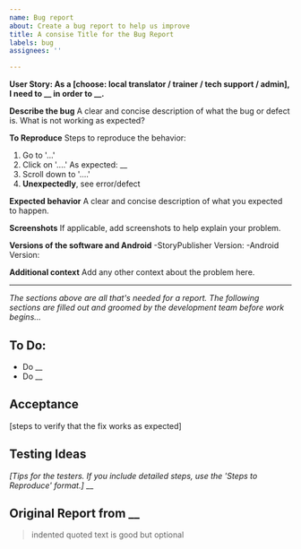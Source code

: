 ```yaml
---
name: Bug report
about: Create a bug report to help us improve
title: A consise Title for the Bug Report
labels: bug
assignees: ''

---
```

**User Story: As a [choose: local translator / trainer / tech support / admin], I need to __ in order to __.**

**Describe the bug**
A clear and concise description of what the bug or defect is. What is not working as expected?

**To Reproduce**
Steps to reproduce the behavior:
1. Go to '...'
2. Click on '....' As expected: __
3. Scroll down to '....'
4. **Unexpectedly**, see error/defect

**Expected behavior**
A clear and concise description of what you expected to happen.

**Screenshots**
If applicable, add screenshots to help explain your problem.

**Versions of the software and Android**
-StoryPublisher Version: 
-Android Version: 

**Additional context**
Add any other context about the problem here.

---
*The sections above are all that's needed for a report. The following sections are filled out and groomed by the development team before work begins...*
## To Do: 
* Do __
* Do __

## Acceptance
[steps to verify that the fix works as expected]

## Testing Ideas
*[Tips for the testers. If you include detailed steps, use the 'Steps to Reproduce' format.]*
__

## Original Report from __
> indented quoted text
> is good but optional
